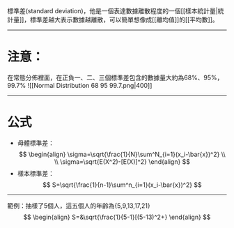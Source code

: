 標準差(standard deviation)，他是一個表達數據離散程度的一個[[樣本統計量|統計量]]，標準差越大表示數據越離散，可以簡單想像成[[離均值]]的[[平均數]]。
- - - 
# 注意：
在常態分佈裡面，在正負一、二、三個標準差包含的數據量大約為68%、95%，99.7%
![[Normal Distribution 68 95 99.7.png|400]]
- - -
# 公式
- 母體標準差：
$$
\begin{align}
\sigma=\sqrt{\frac{1}{N}\sum^N_{i=1}(x_i-\bar{x})^2}
\\
\\
\sigma=\sqrt{E(X^2)-[E(X)]^2}
\end{align}
$$
- 樣本標準差：
$$
S=\sqrt{\frac{1}{n-1}\sum^n_{i=1}(x_i-\bar{x})^2}
$$
- - -
範例：抽樣了5個人，這五個人的年齡為{5,9,13,17,21}
$$
\begin{align}
S=&\sqrt{\frac{1}{5-1}[(5-13)^2+}
\end{align}
$$